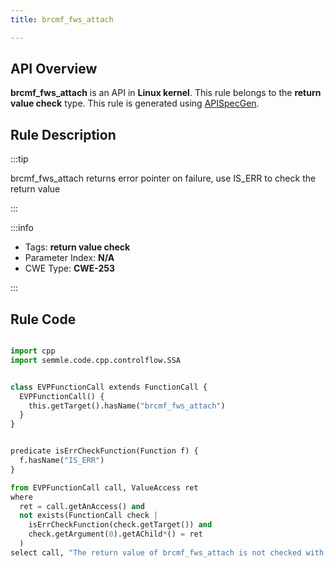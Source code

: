 ```yaml
---
title: brcmf_fws_attach

---
```



## API Overview
**brcmf_fws_attach** is an API in **Linux kernel**. This rule belongs to the **return value check** type. This rule is generated using [APISpecGen](../../tools/APISpecGen).
## Rule Description

:::tip

brcmf_fws_attach returns error pointer on failure, use IS_ERR to check the return value

:::

:::info

- Tags: **return value check**
- Parameter Index: **N/A**
- CWE Type: **CWE-253**

:::

## Rule Code
```python

import cpp
import semmle.code.cpp.controlflow.SSA


class EVPFunctionCall extends FunctionCall {
  EVPFunctionCall() {
    this.getTarget().hasName("brcmf_fws_attach")
  }
}


predicate isErrCheckFunction(Function f) {
  f.hasName("IS_ERR") 
}

from EVPFunctionCall call, ValueAccess ret
where
  ret = call.getAnAccess() and
  not exists(FunctionCall check |
    isErrCheckFunction(check.getTarget()) and
    check.getArgument(0).getAChild*() = ret
  )
select call, "The return value of brcmf_fws_attach is not checked with IS_ERR."
    
```